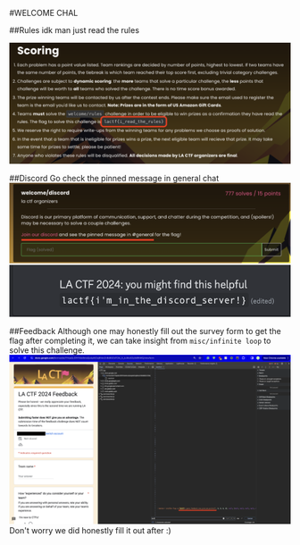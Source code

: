 #WELCOME CHAL

##Rules
idk man just read the rules

![The Rules](./rules.png)

##Discord
Go check the pinned message in general chat
![Discord Intruction](./pinned_instruc.png)
![Pinned Message](./pinned.png)

##Feedback
Although one may honestly fill out the survey form to get the flag after completing it, we can take insight from ```misc/infinite loop``` to solve this challenge.
![Feedback Page](./feedback.png)
Don't worry we did honestly fill it out after \:)